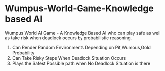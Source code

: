 # Wumpus-World-Game-Knowledge based AI
Wumpus World AI Game - A Knowledge Based AI who can play safe as well as take risk when deadlock occurs by probabilistic reasoning.<br>
<ol>
<li>Can Render Random Environments Depending on Pit,Wumous,Gold Probability</li>
<li>Can Take Risky Steps When Deadlock Situation Occurs</li>
<li>Plays the Safest Possible path when No Deadlock Situation is there</li>

</ol>